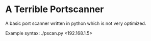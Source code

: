# A Terrible Portscanner
A basic port scanner written in python which is not very optimized.

Example syntax: ./pscan.py <192.168.1.5>

